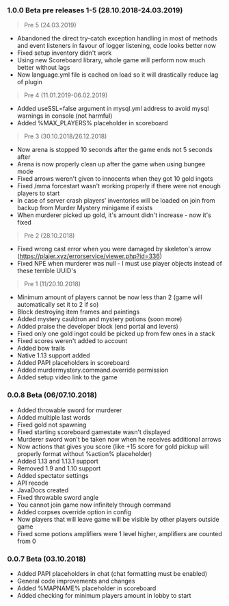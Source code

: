 ### 1.0.0 Beta pre releases 1-5 (28.10.2018-24.03.2019)
   > Pre 5 (24.03.2019)
   * Abandoned the direct try-catch exception handling in most of methods and event listeners in favour of logger
   listening, code looks better now
   * Fixed setup inventory didn't work
   * Using new Scoreboard library, whole game will perform now much better without lags
   * Now language.yml file is cached on load so it will drastically reduce lag of plugin
   > Pre 4 (11.01.2019-06.02.2019)
   * Added useSSL=false argument in mysql.yml address to avoid mysql warnings in console (not harmful)
   * Added %MAX_PLAYERS% placeholder in scoreboard
   > Pre 3 (30.10.2018/26.12.2018)
   * Now arena is stopped 10 seconds after the game ends not 5 seconds after
   * Arena is now properly clean up after the game when using bungee mode
   * Fixed arrows weren't given to innocents when they got 10 gold ingots
   * Fixed /mma forcestart wasn't working properly if there were not enough players to start
   * In case of server crash players' inventories will be loaded on join from backup from Murder Mystery minigame if exists
   * When murderer picked up gold, it's amount didn't increase - now it's fixed
   > Pre 2 (28.10.2018)
   * Fixed wrong cast error when you were damaged by skeleton's arrow (https://plajer.xyz/errorservice/viewer.php?id=336)
   * Fixed NPE when murderer was null - I must use player objects instead of these terrible UUID's
   > Pre 1 (11/20.10.2018)
   * Minimum amount of players cannot be now less than 2 (game will automatically set it to 2 if so)
   * Block destroying item frames and paintings
   * Added mystery cauldron and mystery potions (soon more)
   * Added praise the developer block (end portal and levers)
   * Fixed only one gold ingot could be picked up from few ones in a stack
   * Fixed scores weren't added to account
   * Added bow trails
   * Native 1.13 support added
   * Added PAPI placeholders in scoreboard
   * Added murdermystery.command.override permission
   * Added setup video link to the game

### 0.0.8 Beta (06/07.10.2018)
* Added throwable sword for murderer
* Added multiple last words
* Fixed gold not spawning
* Fixed starting scoreboard gamestate wasn't displayed
* Murderer sword won't be taken now when he receives additional arrows
* Now actions that gives you score (like +15 score for gold pickup will properly format without %action% placeholder)
* Added 1.13 and 1.13.1 support
* Removed 1.9 and 1.10 support
* Added spectator settings
* API recode
* JavaDocs created
* Fixed throwable sword angle
* You cannot join game now infinitely through command
* Added corpses override option in config
* Now players that will leave game will be visible by other players outside game
* Fixed some potions amplifiers were 1 level higher, amplifiers are counted from 0

### 0.0.7 Beta (03.10.2018)
* Added PAPI placeholders in chat (chat formatting must be enabled)
* General code improvements and changes
* Added %MAPNAME% placeholder in scoreboard
* Added checking for minimum players amount in lobby to start